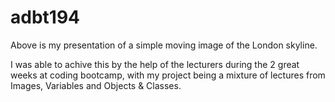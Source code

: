 # adbt194
Above is my presentation of a simple moving image of the London skyline.

I was able to achive this by the help of the lecturers during the 2 great weeks at coding bootcamp, with my project being a mixture of lectures from Images, Variables and Objects & Classes. 
